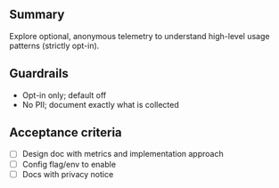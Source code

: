 ## Summary

Explore optional, anonymous telemetry to understand high-level usage patterns (strictly opt-in).

## Guardrails

- Opt-in only; default off
- No PII; document exactly what is collected

## Acceptance criteria

- [ ] Design doc with metrics and implementation approach
- [ ] Config flag/env to enable
- [ ] Docs with privacy notice

